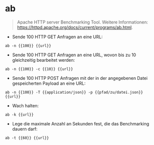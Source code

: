 # ab

> Apache HTTP server Benchmarking Tool.
> Weitere Informationen: <https://httpd.apache.org/docs/current/programs/ab.html>.

- Sende 100 HTTP GET Anfragen an eine URL:

`ab -n {{100}} {{url}}`

- Sende 100 HTTP GET Anfragen an eine URL, wovon bis zu 10 gleichzeitig bearbeitet werden:

`ab -n {{100}} -c {{10}} {{url}}`

- Sende 100 HTTP POST Anfragen mit der in der angegebenen Datei gespeicherten Payload an eine URL:

`ab -n {{100}} -T {{application/json}} -p {{pfad/zu/datei.json}} {{url}}`

- Wach halten:

`ab -k {{url}}`

- Lege die maximale Anzahl an Sekunden fest, die das Benchmarking dauern darf:

`ab -t {{60}} {{url}}`
